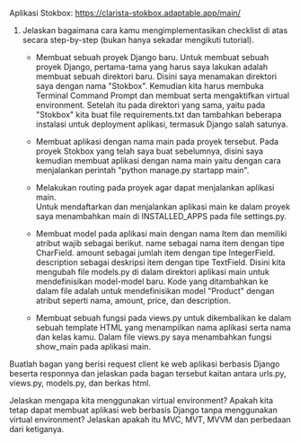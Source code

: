Aplikasi Stokbox: https://clarista-stokbox.adaptable.app/main/


1. Jelaskan bagaimana cara kamu mengimplementasikan checklist di atas secara step-by-step (bukan hanya sekadar mengikuti tutorial).
    -   Membuat sebuah proyek Django baru.
        Untuk membuat sebuah proyek Django, pertama-tama yang harus saya lakukan adalah membuat sebuah direktori baru. Disini saya menamakan direktori saya dengan nama "Stokbox". Kemudian kita harus membuka Terminal Command Prompt dan membuat serta mengaktifkan virtual environment. Setelah itu pada direktori yang sama, yaitu pada "Stokbox" kita buat file requirements.txt dan tambahkan beberapa instalasi untuk deployment aplikasi, termasuk Django salah satunya.

    -   Membuat aplikasi dengan nama main pada proyek tersebut.
        Pada proyek Stokbox yang telah saya buat sebelumnya, disini saya kemudian membuat aplikasi dengan nama main yaitu dengan cara menjalankan perintah "python manage.py startapp main".

    -   Melakukan routing pada proyek agar dapat menjalankan aplikasi main.  
        Untuk mendaftarkan dan menjalankan aplikasi main ke dalam proyek saya menambahkan main di INSTALLED_APPS pada file settings.py.

    -   Membuat model pada aplikasi main dengan nama Item dan memiliki atribut wajib sebagai berikut.
    name sebagai nama item dengan tipe CharField.
    amount sebagai jumlah item dengan tipe IntegerField.
    description sebagai deskripsi item dengan tipe TextField.
        Disini kita mengubah file models.py di dalam direktori aplikasi main untuk mendefinisikan model-model baru. Kode yang ditambahkan ke dalam file adalah untuk mendefinisikan model "Product" dengan atribut seperti nama, amount, price, dan description.

    -   Membuat sebuah fungsi pada views.py untuk dikembalikan ke dalam sebuah template HTML yang menampilkan nama aplikasi serta nama dan kelas kamu.
        Dalam file views.py saya menambahkan fungsi show_main pada aplikasi main. 


Buatlah bagan yang berisi request client ke web aplikasi berbasis Django beserta responnya dan jelaskan pada bagan tersebut kaitan antara urls.py, views.py, models.py, dan berkas html.

Jelaskan mengapa kita menggunakan virtual environment? Apakah kita tetap dapat membuat aplikasi web berbasis Django tanpa menggunakan virtual environment?
Jelaskan apakah itu MVC, MVT, MVVM dan perbedaan dari ketiganya.